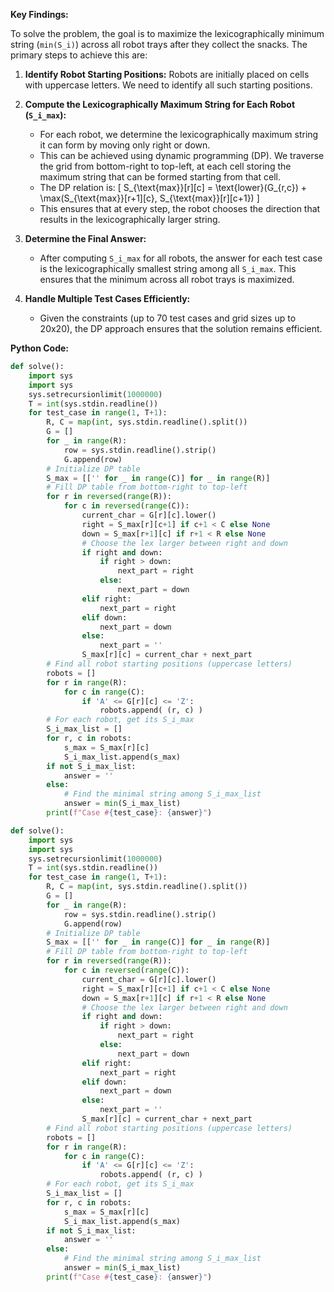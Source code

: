 **Key Findings:**

To solve the problem, the goal is to maximize the lexicographically minimum string (`min(S_i)`) across all robot trays after they collect the snacks. The primary steps to achieve this are:

1. **Identify Robot Starting Positions:** Robots are initially placed on cells with uppercase letters. We need to identify all such starting positions.

2. **Compute the Lexicographically Maximum String for Each Robot (`S_i_max`):** 
   - For each robot, we determine the lexicographically maximum string it can form by moving only right or down.
   - This can be achieved using dynamic programming (DP). We traverse the grid from bottom-right to top-left, at each cell storing the maximum string that can be formed starting from that cell.
   - The DP relation is: 
     \[
     S_{\text{max}}[r][c] = \text{lower}(G_{r,c}) + \max(S_{\text{max}}[r+1][c}, S_{\text{max}}[r][c+1})
     \]
   - This ensures that at every step, the robot chooses the direction that results in the lexicographically larger string.

3. **Determine the Final Answer:**
   - After computing `S_i_max` for all robots, the answer for each test case is the lexicographically smallest string among all `S_i_max`. This ensures that the minimum across all robot trays is maximized.

4. **Handle Multiple Test Cases Efficiently:**
   - Given the constraints (up to 70 test cases and grid sizes up to 20x20), the DP approach ensures that the solution remains efficient.

**Python Code:**

```python
def solve():
    import sys
    import sys
    sys.setrecursionlimit(1000000)
    T = int(sys.stdin.readline())
    for test_case in range(1, T+1):
        R, C = map(int, sys.stdin.readline().split())
        G = []
        for _ in range(R):
            row = sys.stdin.readline().strip()
            G.append(row)
        # Initialize DP table
        S_max = [['' for _ in range(C)] for _ in range(R)]
        # Fill DP table from bottom-right to top-left
        for r in reversed(range(R)):
            for c in reversed(range(C)):
                current_char = G[r][c].lower()
                right = S_max[r][c+1] if c+1 < C else None
                down = S_max[r+1][c] if r+1 < R else None
                # Choose the lex larger between right and down
                if right and down:
                    if right > down:
                        next_part = right
                    else:
                        next_part = down
                elif right:
                    next_part = right
                elif down:
                    next_part = down
                else:
                    next_part = ''
                S_max[r][c] = current_char + next_part
        # Find all robot starting positions (uppercase letters)
        robots = []
        for r in range(R):
            for c in range(C):
                if 'A' <= G[r][c] <= 'Z':
                    robots.append( (r, c) )
        # For each robot, get its S_i_max
        S_i_max_list = []
        for r, c in robots:
            s_max = S_max[r][c]
            S_i_max_list.append(s_max)
        if not S_i_max_list:
            answer = ''
        else:
            # Find the minimal string among S_i_max_list
            answer = min(S_i_max_list)
        print(f"Case #{test_case}: {answer}")
```

```python
def solve():
    import sys
    import sys
    sys.setrecursionlimit(1000000)
    T = int(sys.stdin.readline())
    for test_case in range(1, T+1):
        R, C = map(int, sys.stdin.readline().split())
        G = []
        for _ in range(R):
            row = sys.stdin.readline().strip()
            G.append(row)
        # Initialize DP table
        S_max = [['' for _ in range(C)] for _ in range(R)]
        # Fill DP table from bottom-right to top-left
        for r in reversed(range(R)):
            for c in reversed(range(C)):
                current_char = G[r][c].lower()
                right = S_max[r][c+1] if c+1 < C else None
                down = S_max[r+1][c] if r+1 < R else None
                # Choose the lex larger between right and down
                if right and down:
                    if right > down:
                        next_part = right
                    else:
                        next_part = down
                elif right:
                    next_part = right
                elif down:
                    next_part = down
                else:
                    next_part = ''
                S_max[r][c] = current_char + next_part
        # Find all robot starting positions (uppercase letters)
        robots = []
        for r in range(R):
            for c in range(C):
                if 'A' <= G[r][c] <= 'Z':
                    robots.append( (r, c) )
        # For each robot, get its S_i_max
        S_i_max_list = []
        for r, c in robots:
            s_max = S_max[r][c]
            S_i_max_list.append(s_max)
        if not S_i_max_list:
            answer = ''
        else:
            # Find the minimal string among S_i_max_list
            answer = min(S_i_max_list)
        print(f"Case #{test_case}: {answer}")
```